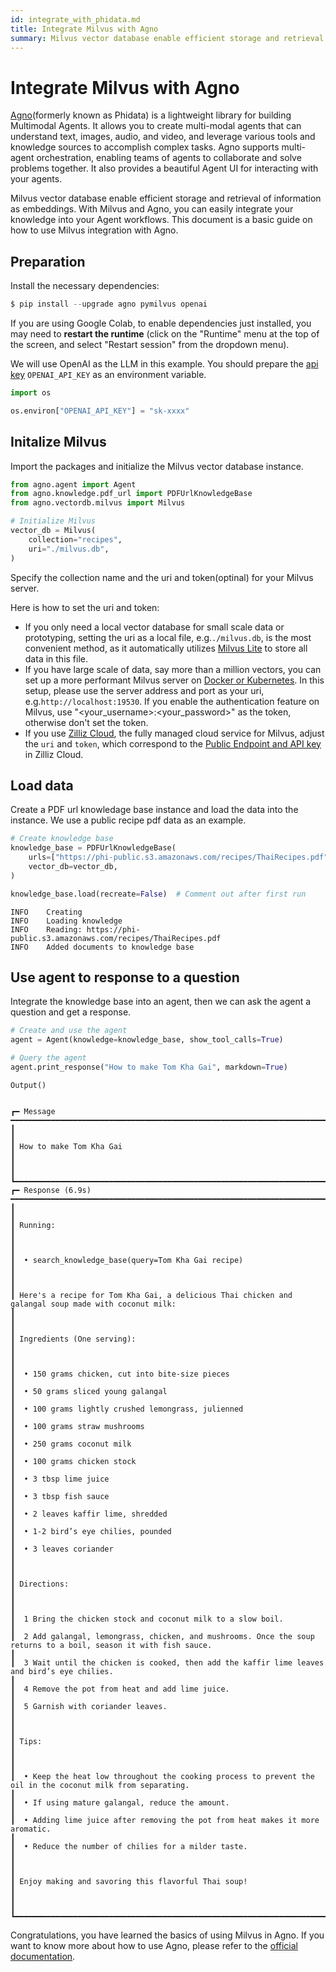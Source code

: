 ```yaml
---
id: integrate_with_phidata.md
title: Integrate Milvus with Agno
summary: Milvus vector database enable efficient storage and retrieval of information as embeddings. With Milvus and Agno, you can easily integrate your knowledge into your Agent workflows. This document is a basic guide on how to use Milvus integration with Agno.
---
```


# Integrate Milvus with Agno

[Agno](https://docs.agno.com/introduction)(formerly known as Phidata) is a lightweight library for building Multimodal Agents. It allows you to create multi-modal agents that can understand text, images, audio, and video, and leverage various tools and knowledge sources to accomplish complex tasks. Agno supports multi-agent orchestration, enabling teams of agents to collaborate and solve problems together. It also provides a beautiful Agent UI for interacting with your agents.

Milvus vector database enable efficient storage and retrieval of information as embeddings. With Milvus and Agno, you can easily integrate your knowledge into your Agent workflows. This document is a basic guide on how to use Milvus integration with Agno.

## Preparation
Install the necessary dependencies:


```python
$ pip install --upgrade agno pymilvus openai
```

<div class="alert note">

If you are using Google Colab, to enable dependencies just installed, you may need to **restart the runtime** (click on the "Runtime" menu at the top of the screen, and select "Restart session" from the dropdown menu).

</div>

We will use OpenAI as the LLM in this example. You should prepare the [api key](https://platform.openai.com/docs/quickstart) `OPENAI_API_KEY` as an environment variable.


```python
import os

os.environ["OPENAI_API_KEY"] = "sk-xxxx"
```

## Initalize Milvus

Import the packages and initialize the Milvus vector database instance.


```python
from agno.agent import Agent
from agno.knowledge.pdf_url import PDFUrlKnowledgeBase
from agno.vectordb.milvus import Milvus

# Initialize Milvus
vector_db = Milvus(
    collection="recipes",
    uri="./milvus.db",
)
```

Specify the collection name and the uri and token(optinal) for your Milvus server.

<div class="alert note">

Here is how to set the uri and token:

- If you only need a local vector database for small scale data or prototyping, setting the uri as a local file, e.g.`./milvus.db`, is the most convenient method, as it automatically utilizes [Milvus Lite](https://milvus.io/docs/milvus_lite.md) to store all data in this file.
- If you have large scale of data, say more than a million vectors, you can set up a more performant Milvus server on [Docker or Kubernetes](https://milvus.io/docs/quickstart.md). In this setup, please use the server address and port as your uri, e.g.`http://localhost:19530`. If you enable the authentication feature on Milvus, use "<your_username>:<your_password>" as the token, otherwise don't set the token.
- If you use [Zilliz Cloud](https://zilliz.com/cloud), the fully managed cloud service for Milvus, adjust the `uri` and `token`, which correspond to the [Public Endpoint and API key](https://docs.zilliz.com/docs/on-zilliz-cloud-console#cluster-details) in Zilliz Cloud.

</div>


## Load data

Create a PDF url knowledage base instance and load the data into the instance. We use a public recipe pdf data as an example.


```python
# Create knowledge base
knowledge_base = PDFUrlKnowledgeBase(
    urls=["https://phi-public.s3.amazonaws.com/recipes/ThaiRecipes.pdf"],
    vector_db=vector_db,
)

knowledge_base.load(recreate=False)  # Comment out after first run
```

    INFO    Creating
    INFO    Loading knowledge  
    INFO    Reading: https://phi-public.s3.amazonaws.com/recipes/ThaiRecipes.pdf       
    INFO    Added documents to knowledge base                                                                             

## Use agent to response to a question
Integrate the knowledge base into an agent, then we can ask the agent a question and get a response.


```python
# Create and use the agent
agent = Agent(knowledge=knowledge_base, show_tool_calls=True)

# Query the agent
agent.print_response("How to make Tom Kha Gai", markdown=True)
```


    Output()


    ┏━ Message ━━━━━━━━━━━━━━━━━━━━━━━━━━━━━━━━━━━━━━━━━━━━━━━━━━━━━━━━━━━━━━━━━━━━━━━━━━━━━━━━━━━━━━━━━━━━━━━━━━━━━━━━━━━━━━━━━━━━━━━━━━━━━━━━━━━━━━━━━━━━━━━━━━━┓
    ┃                                                                                                                                                             ┃
    ┃ How to make Tom Kha Gai                                                                                                                                     ┃
    ┃                                                                                                                                                             ┃
    ┗━━━━━━━━━━━━━━━━━━━━━━━━━━━━━━━━━━━━━━━━━━━━━━━━━━━━━━━━━━━━━━━━━━━━━━━━━━━━━━━━━━━━━━━━━━━━━━━━━━━━━━━━━━━━━━━━━━━━━━━━━━━━━━━━━━━━━━━━━━━━━━━━━━━━━━━━━━━━━┛
    ┏━ Response (6.9s) ━━━━━━━━━━━━━━━━━━━━━━━━━━━━━━━━━━━━━━━━━━━━━━━━━━━━━━━━━━━━━━━━━━━━━━━━━━━━━━━━━━━━━━━━━━━━━━━━━━━━━━━━━━━━━━━━━━━━━━━━━━━━━━━━━━━━━━━━━━━┓
    ┃                                                                                                                                                             ┃
    ┃ Running:                                                                                                                                                    ┃
    ┃                                                                                                                                                             ┃
    ┃  • search_knowledge_base(query=Tom Kha Gai recipe)                                                                                                          ┃
    ┃                                                                                                                                                             ┃
    ┃ Here's a recipe for Tom Kha Gai, a delicious Thai chicken and galangal soup made with coconut milk:                                                         ┃
    ┃                                                                                                                                                             ┃
    ┃ Ingredients (One serving):                                                                                                                                  ┃
    ┃                                                                                                                                                             ┃
    ┃  • 150 grams chicken, cut into bite-size pieces                                                                                                             ┃
    ┃  • 50 grams sliced young galangal                                                                                                                           ┃
    ┃  • 100 grams lightly crushed lemongrass, julienned                                                                                                          ┃
    ┃  • 100 grams straw mushrooms                                                                                                                                ┃
    ┃  • 250 grams coconut milk                                                                                                                                   ┃
    ┃  • 100 grams chicken stock                                                                                                                                  ┃
    ┃  • 3 tbsp lime juice                                                                                                                                        ┃
    ┃  • 3 tbsp fish sauce                                                                                                                                        ┃
    ┃  • 2 leaves kaffir lime, shredded                                                                                                                           ┃
    ┃  • 1-2 bird’s eye chilies, pounded                                                                                                                          ┃
    ┃  • 3 leaves coriander                                                                                                                                       ┃
    ┃                                                                                                                                                             ┃
    ┃ Directions:                                                                                                                                                 ┃
    ┃                                                                                                                                                             ┃
    ┃  1 Bring the chicken stock and coconut milk to a slow boil.                                                                                                 ┃
    ┃  2 Add galangal, lemongrass, chicken, and mushrooms. Once the soup returns to a boil, season it with fish sauce.                                            ┃
    ┃  3 Wait until the chicken is cooked, then add the kaffir lime leaves and bird’s eye chilies.                                                                ┃
    ┃  4 Remove the pot from heat and add lime juice.                                                                                                             ┃
    ┃  5 Garnish with coriander leaves.                                                                                                                           ┃
    ┃                                                                                                                                                             ┃
    ┃ Tips:                                                                                                                                                       ┃
    ┃                                                                                                                                                             ┃
    ┃  • Keep the heat low throughout the cooking process to prevent the oil in the coconut milk from separating.                                                 ┃
    ┃  • If using mature galangal, reduce the amount.                                                                                                             ┃
    ┃  • Adding lime juice after removing the pot from heat makes it more aromatic.                                                                               ┃
    ┃  • Reduce the number of chilies for a milder taste.                                                                                                         ┃
    ┃                                                                                                                                                             ┃
    ┃ Enjoy making and savoring this flavorful Thai soup!                                                                                                         ┃
    ┃                                                                                                                                                             ┃
    ┗━━━━━━━━━━━━━━━━━━━━━━━━━━━━━━━━━━━━━━━━━━━━━━━━━━━━━━━━━━━━━━━━━━━━━━━━━━━━━━━━━━━━━━━━━━━━━━━━━━━━━━━━━━━━━━━━━━━━━━━━━━━━━━━━━━━━━━━━━━━━━━━━━━━━━━━━━━━━━┛

Congratulations, you have learned the basics of using Milvus in Agno. If you want to know more about how to use Agno, please refer to the [official documentation](https://docs.agno.com/introduction).

